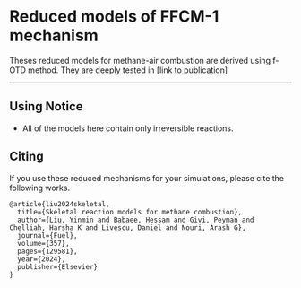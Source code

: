 # Reduced models of FFCM-1 mechanism

Theses reduced models for methane-air combustion are derived using f-OTD method. They are deeply tested in [link to publication]

----------------------
## Using Notice

* All of the models here contain only irreversible reactions.

## Citing

If you use these reduced mechanisms for your simulations, please cite the following works.

```
@article{liu2024skeletal,
  title={Skeletal reaction models for methane combustion},
  author={Liu, Yinmin and Babaee, Hessam and Givi, Peyman and Chelliah, Harsha K and Livescu, Daniel and Nouri, Arash G},
  journal={Fuel},
  volume={357},
  pages={129581},
  year={2024},
  publisher={Elsevier}
}

